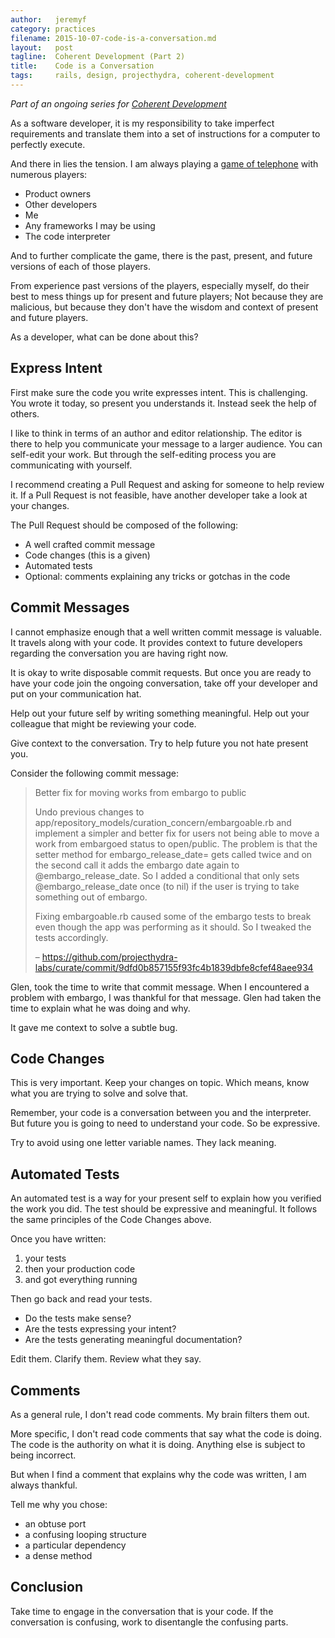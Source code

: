 ```yaml
---
author:   jeremyf
category: practices
filename: 2015-10-07-code-is-a-conversation.md
layout:   post
tagline:  Coherent Development (Part 2)
title:    Code is a Conversation
tags:     rails, design, projecthydra, coherent-development
---
```


*Part of an ongoing series for [Coherent Development](/practices/coherent-development-part-1/)*

As a software developer, it is my responsibility to take imperfect requirements
and translate them into a set of instructions for a computer to perfectly execute.

And there in lies the tension. I am always playing a [game of telephone](http://en.wikipedia.org/wiki/Chinese_whispers) with numerous players:

* Product owners
* Other developers
* Me
* Any frameworks I may be using
* The code interpreter

And to further complicate the game, there is the past, present, and future versions of each of those players.

From experience past versions of the players, especially myself, do their best to mess things up for present and future players; Not because they are malicious, but because they don't have the wisdom and context of present and future players.

As a developer, what can be done about this?

## Express Intent

First make sure the code you write expresses intent.
This is challenging.
You wrote it today, so present you understands it.
Instead seek the help of others.

I like to think in terms of an author and editor relationship.
The editor is there to help you communicate your message to a larger audience.
You can self-edit your work.
But through the self-editing process you are communicating with yourself.

I recommend creating a Pull Request and asking for someone to help review it.
If a Pull Request is not feasible, have another developer take a look at your changes.

The Pull Request should be composed of the following:

* A well crafted commit message
* Code changes (this is a given)
* Automated tests
* Optional: comments explaining any tricks or gotchas in the code

## Commit Messages

I cannot emphasize enough that a well written commit message is valuable.
It travels along with your code.
It provides context to future developers regarding the conversation you are having right now.

It is okay to write disposable commit requests.
But once you are ready to have your code join the ongoing conversation, take off your developer and put on your communication hat.

Help out your future self by writing something meaningful.
Help out your colleague that might be reviewing your code.

Give context to the conversation.
Try to help future you not hate present you.

Consider the following commit message:

> Better fix for moving works from embargo to public
>
> Undo previous changes to app/repository_models/curation_concern/embargoable.rb
> and implement a simpler and better fix for users not being able to
> move a work from embargoed status to open/public.  The problem is
> that the setter method for embargo_release_date= gets called twice
> and on the second call it adds the embargo date again to
> @embargo_release_date.  So I added a conditional that only sets
> @embargo_release_date once (to nil) if the user is trying to take
> something out of embargo.
>
> Fixing embargoable.rb caused some of the embargo tests to break even
> though the app was performing as it should.  So I tweaked the tests
> accordingly.
>
> – https://github.com/projecthydra-labs/curate/commit/9dfd0b857155f93fc4b1839dbfe8cfef48aee934

Glen, took the time to write that commit message.
When I encountered a problem with embargo, I was thankful for that message.
Glen had taken the time to explain what he was doing and why.

It gave me context to solve a subtle bug.

## Code Changes

This is very important.
Keep your changes on topic.
Which means, know what you are trying to solve and solve that.

Remember, your code is a conversation between you and the interpreter.
But future you is going to need to understand your code.
So be expressive.

Try to avoid using one letter variable names. They lack meaning.

## Automated Tests

An automated test is a way for your present self to explain how you verified the work you did.
The test should be expressive and meaningful.
It follows the same principles of the Code Changes above.

Once you have written:

1. your tests
1. then your production code
1. and got everything running

Then go back and read your tests.

* Do the tests make sense?
* Are the tests expressing your intent?
* Are the tests generating meaningful documentation?

Edit them. Clarify them. Review what they say.

## Comments

As a general rule, I don't read code comments.
My brain filters them out.

More specific, I don't read code comments that say what the code is doing.
The code is the authority on what it is doing.
Anything else is subject to being incorrect.

But when I find a comment that explains why the code was written, I am always thankful.

Tell me why you chose:

* an obtuse port
* a confusing looping structure
* a particular dependency
* a dense method

## Conclusion

Take time to engage in the conversation that is your code.
If the conversation is confusing, work to disentangle the confusing parts.
